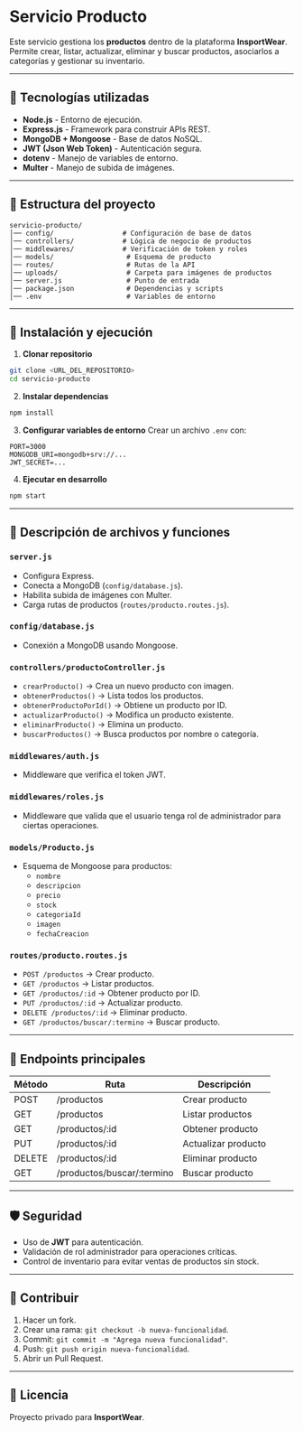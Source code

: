 # Servicio Producto

Este servicio gestiona los **productos** dentro de la plataforma **InsportWear**.  
Permite crear, listar, actualizar, eliminar y buscar productos, asociarlos a categorías y gestionar su inventario.

---

## 📌 Tecnologías utilizadas

- **Node.js** - Entorno de ejecución.
- **Express.js** - Framework para construir APIs REST.
- **MongoDB + Mongoose** - Base de datos NoSQL.
- **JWT (Json Web Token)** - Autenticación segura.
- **dotenv** - Manejo de variables de entorno.
- **Multer** - Manejo de subida de imágenes.

---

## 📂 Estructura del proyecto

```
servicio-producto/
│── config/                 # Configuración de base de datos
│── controllers/            # Lógica de negocio de productos
│── middlewares/            # Verificación de token y roles
│── models/                  # Esquema de producto
│── routes/                  # Rutas de la API
│── uploads/                 # Carpeta para imágenes de productos
│── server.js                # Punto de entrada
│── package.json             # Dependencias y scripts
│── .env                     # Variables de entorno
```

---

## 🚀 Instalación y ejecución

1. **Clonar repositorio**
```bash
git clone <URL_DEL_REPOSITORIO>
cd servicio-producto
```

2. **Instalar dependencias**
```bash
npm install
```

3. **Configurar variables de entorno**
Crear un archivo `.env` con:
```
PORT=3000
MONGODB_URI=mongodb+srv://...
JWT_SECRET=...
```

4. **Ejecutar en desarrollo**
```bash
npm start
```

---

## 📜 Descripción de archivos y funciones

### `server.js`
- Configura Express.
- Conecta a MongoDB (`config/database.js`).
- Habilita subida de imágenes con Multer.
- Carga rutas de productos (`routes/producto.routes.js`).

### `config/database.js`
- Conexión a MongoDB usando Mongoose.

### `controllers/productoController.js`
- `crearProducto()` → Crea un nuevo producto con imagen.
- `obtenerProductos()` → Lista todos los productos.
- `obtenerProductoPorId()` → Obtiene un producto por ID.
- `actualizarProducto()` → Modifica un producto existente.
- `eliminarProducto()` → Elimina un producto.
- `buscarProductos()` → Busca productos por nombre o categoría.

### `middlewares/auth.js`
- Middleware que verifica el token JWT.

### `middlewares/roles.js`
- Middleware que valida que el usuario tenga rol de administrador para ciertas operaciones.

### `models/Producto.js`
- Esquema de Mongoose para productos:
  - `nombre`
  - `descripcion`
  - `precio`
  - `stock`
  - `categoriaId`
  - `imagen`
  - `fechaCreacion`

### `routes/producto.routes.js`
- `POST /productos` → Crear producto.
- `GET /productos` → Listar productos.
- `GET /productos/:id` → Obtener producto por ID.
- `PUT /productos/:id` → Actualizar producto.
- `DELETE /productos/:id` → Eliminar producto.
- `GET /productos/buscar/:termino` → Buscar producto.

---

## 📡 Endpoints principales

| Método | Ruta | Descripción |
|--------|------|-------------|
| POST   | /productos | Crear producto |
| GET    | /productos | Listar productos |
| GET    | /productos/:id | Obtener producto |
| PUT    | /productos/:id | Actualizar producto |
| DELETE | /productos/:id | Eliminar producto |
| GET    | /productos/buscar/:termino | Buscar producto |

---

## 🛡 Seguridad
- Uso de **JWT** para autenticación.
- Validación de rol administrador para operaciones críticas.
- Control de inventario para evitar ventas de productos sin stock.

---

## 🤝 Contribuir
1. Hacer un fork.
2. Crear una rama: `git checkout -b nueva-funcionalidad`.
3. Commit: `git commit -m "Agrega nueva funcionalidad"`.
4. Push: `git push origin nueva-funcionalidad`.
5. Abrir un Pull Request.

---

## 📄 Licencia
Proyecto privado para **InsportWear**.
